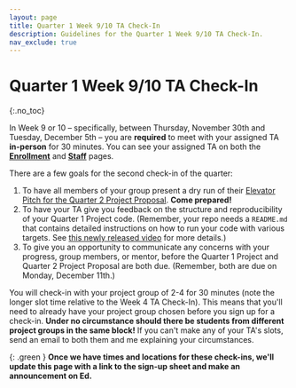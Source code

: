 ```yaml
---
layout: page
title: Quarter 1 Week 9/10 TA Check-In
description: Guidelines for the Quarter 1 Week 9/10 TA Check-In.
nav_exclude: true
---
```


# Quarter 1 Week 9/10 TA Check-In
{:.no_toc}

In Week 9 or 10 – specifically, between Thursday, November 30th and Tuesday, December 5th – you are **required** to meet with your assigned TA **in-person** for 30 minutes. You can see your assigned TA on both the [**Enrollment**](https://dsc-capstone.org/enrollment) and [**Staff**](../../../staff) pages.

There are a few goals for the second check-in of the quarter:
1. To have all members of your group present a dry run of their [Elevator Pitch for the Quarter 2 Project Proposal](../q2-proposal#elevator-pitch). **Come prepared!**
1. To have your TA give you feedback on the structure and reproducibility of your Quarter 1 Project code. (Remember, your repo needs a `README.md` that contains detailed instructions on how to run your code with various targets. See [this newly released video](https://youtu.be/iXvBzLtI5Uk?si=Y1zIAjQTk7BRmCsc) for more details.)
1. To give you an opportunity to communicate any concerns with your progress, group members, or mentor, before the Quarter 1 Project and Quarter 2 Project Proposal are both due. (Remember, both are due on Monday, December 11th.)

You will check-in with your project group of 2-4 for 30 minutes (note the longer slot time relative to the Week 4 TA Check-In). This means that you'll need to already have your project group chosen before you sign up for a check-in. **Under no circumstance should there be students from different project groups in the same block!** If you can't make any of your TA's slots, send an email to both them and me explaining your circumstances.

{: .green }
**Once we have times and locations for these check-ins, we'll update this page with a link to the sign-up sheet and make an announcement on Ed.**